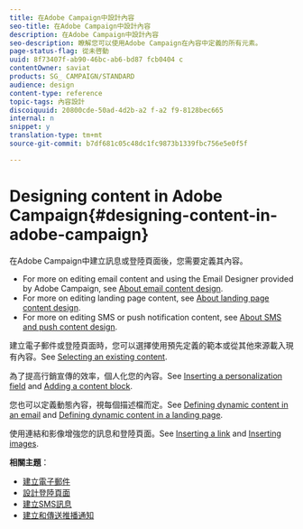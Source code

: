 ```yaml
---
title: 在Adobe Campaign中設計內容
seo-title: 在Adobe Campaign中設計內容
description: 在Adobe Campaign中設計內容
seo-description: 瞭解您可以使用Adobe Campaign在內容中定義的所有元素。
page-status-flag: 從未啓動
uuid: 8f73407f-ab90-46bc-ab6-bd87 fcb0404 c
contentOwner: saviat
products: SG_ CAMPAIGN/STANDARD
audience: design
content-type: reference
topic-tags: 內容設計
discoiquuid: 20800cde-50ad-4d2b-a2 f-a2 f9-8128bec665
internal: n
snippet: y
translation-type: tm+mt
source-git-commit: b7df681c05c48dc1fc9873b1339fbc756e5e0f5f

---
```



# Designing content in Adobe Campaign{#designing-content-in-adobe-campaign}

在Adobe Campaign中建立訊息或登陸頁面後，您需要定義其內容。

* For more on editing email content and using the Email Designer provided by Adobe Campaign, see [About email content design](../../designing/using/about-email-content-design.md).
* For more on editing landing page content, see [About landing page content design](../../designing/using/about-landing-page-content-design.md).
* For more on editing SMS or push notification content, see [About SMS and push content design](../../designing/using/about-sms-and-push-content-design.md).

建立電子郵件或登陸頁面時，您可以選擇使用預先定義的範本或從其他來源載入現有內容。See [Selecting an existing content](../../designing/using/selecting-an-existing-content.md).

為了提高行銷宣傳的效率，個人化您的內容。See [Inserting a personalization field](../../designing/using/inserting-a-personalization-field.md) and [Adding a content block](../../designing/using/adding-a-content-block.md).

您也可以定義動態內容，視每個描述檔而定。See [Defining dynamic content in an email](../../designing/using/defining-dynamic-content-in-an-email.md) and [Defining dynamic content in a landing page](../../designing/using/defining-dynamic-content-in-a-landing-page.md).

使用連結和影像增強您的訊息和登陸頁面。See [Inserting a link](../../designing/using/inserting-a-link.md) and [Inserting images](../../designing/using/inserting-images.md).

**相關主題**：

* [建立電子郵件](../../channels/using/creating-an-email.md)
* [設計登陸頁面](../../channels/using/designing-a-landing-page.md)
* [建立SMS訊息](../../channels/using/creating-an-sms-message.md)
* [建立和傳送推播通知](../../channels/using/preparing-and-sending-a-push-notification.md)

